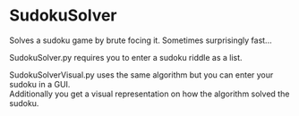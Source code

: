 # SudokuSolver
Solves a sudoku game by brute focing it. Sometimes surprisingly fast...

SudokuSolver.py requires you to enter a sudoku riddle as a list.  

SudokuSolverVisual.py uses the same algorithm but you can enter your sudoku in a GUI.  
Additionally you get a visual representation on how the algorithm solved the sudoku.
